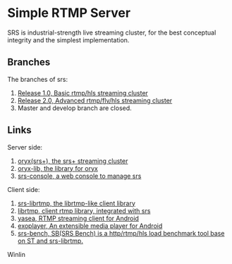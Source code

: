 Simple RTMP Server
==================

SRS is industrial-strength live streaming cluster, for the best conceptual integrity and the simplest implementation.

## Branches

The branches of srs:

1. [Release 1.0, Basic rtmp/hls streaming cluster](https://github.com/ossrs/srs/tree/1.0release)
1. [Release 2.0, Advanced rtmp/flv/hls streaming cluster](https://github.com/ossrs/srs/tree/2.0release)
1. Master and develop branch are closed.

## Links

Server side:

1. [oryx(srs+), the srs+ streaming cluster](https://github.com/ossrs/go-oryx)
1. [oryx-lib, the library for oryx](https://github.com/ossrs/go-oryx-lib)
1. [srs-console, a web console to manage srs](https://github.com/ossrs/srs-ngb/tree/master/trunk/research/srs-console)

Client side:

1. [srs-librtmp, the librtmp-like client library](https://github.com/ossrs/srs-librtmp)
1. [librtmp, client rtmp library, integrated with srs](https://github.com/ossrs/librtmp)
1. [yasea, RTMP streaming client for Android](https://github.com/begeekmyfriend/yasea)
1. [exoplayer, An extensible media player for Android](https://github.com/google/ExoPlayer)
1. [srs-bench, SB(SRS Bench) is a http/rtmp/hls load benchmark tool base on ST and srs-librtmp.](https://github.com/ossrs/srs-bench)

Winlin

